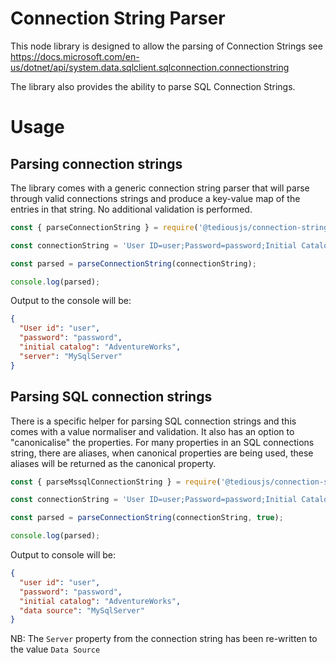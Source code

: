 # Connection String Parser

This node library is designed to allow the parsing of Connection Strings see https://docs.microsoft.com/en-us/dotnet/api/system.data.sqlclient.sqlconnection.connectionstring

The library also provides the ability to parse SQL Connection Strings.

# Usage

## Parsing connection strings

The library comes with a generic connection string parser that will parse through valid connections strings and produce a key-value
map of the entries in that string. No additional validation is performed.

```js
const { parseConnectionString } = require('@tediousjs/connection-string');

const connectionString = 'User ID=user;Password=password;Initial Catalog=AdventureWorks;Server=MySqlServer';

const parsed = parseConnectionString(connectionString);

console.log(parsed);
```

Output to the console will be:

```json
{
  "User id": "user",
  "password": "password",
  "initial catalog": "AdventureWorks",
  "server": "MySqlServer"
}
```

## Parsing SQL connection strings

There is a specific helper for parsing SQL connection strings and this comes with a value normaliser and validation. It also has an
option to "canonicalise" the properties. For many properties in an SQL connections string, there are aliases, when canonical properties
are being used, these aliases will be returned as the canonical property.

```js
const { parseMssqlConnectionString } = require('@tediousjs/connection-string');

const connectionString = 'User ID=user;Password=password;Initial Catalog=AdventureWorks;Server=MySqlServer';

const parsed = parseConnectionString(connectionString, true);

console.log(parsed);
```

Output to console will be:

```json
{
  "user id": "user",
  "password": "password",
  "initial catalog": "AdventureWorks",
  "data source": "MySqlServer"
}
```

NB: The `Server` property from the connection string has been re-written to the value `Data Source`
